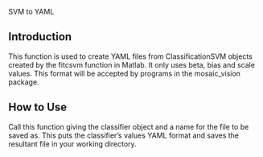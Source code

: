 SVM to YAML

Introduction
------------
This function is used to create YAML files from ClassificationSVM objects created by the fitcsvm function in Matlab. It only uses beta, bias and scale values. This format will be accepted by programs in the mosaic_vision package.

How to Use
----------
Call this function giving the classifier object and a name for the file to be saved as. This puts the classifier’s values YAML format and saves the resultant file in your working directory.

